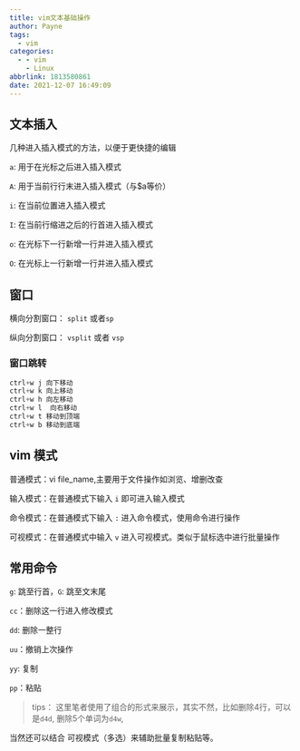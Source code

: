 ```yaml
---
title: vim文本基础操作
author: Payne
tags:
  - vim
categories:
  - - vim
    - Linux
abbrlink: 1813580861
date: 2021-12-07 16:49:09
---
```


## 文本插入

几种进入插入模式的方法，以便于更快捷的编辑

`a`: 用于在光标之后进入插入模式

`A`: 用于当前行行末进入插入模式（与$a等价）

`i`: 在当前位置进入插入模式

`I`: 在当前行缩进之后的行首进入插入模式

`o`: 在光标下一行新增一行并进入插入模式

`O`: 在光标上一行新增一行并进入插入模式

## 窗口

横向分割窗口： `split` 或者`sp`

纵向分割窗口： `vsplit` 或者 `vsp`

### 窗口跳转

```dart
ctrl+w j 向下移动
ctrl+w k 向上移动
ctrl+w h 向左移动
ctrl+w l  向右移动
ctrl+w t 移动到顶端
ctrl+w b 移动到底端
```



## vim 模式

普通模式：vi file_name,主要用于文件操作如浏览、增删改查

输入模式：在普通模式下输入 `i` 即可进入输入模式

命令模式：在普通模式下输入 `:` 进入命令模式，使用命令进行操作

可视模式：在普通模式中输入 `v` 进入可视模式。类似于鼠标选中进行批量操作



## 常用命令

`g`: 跳至行首，`G`: 跳至文末尾

`cc`：删除这一行进入修改模式

`dd`:  删除一整行

`uu`：撤销上次操作

`yy`:  复制

`pp`：粘贴

> tips： 这里笔者使用了组合的形式来展示，其实不然，比如删除4行，可以是`d4d`, 删除5个单词为`d4w`,



当然还可以结合 可视模式（多选）来辅助批量复制粘贴等。
